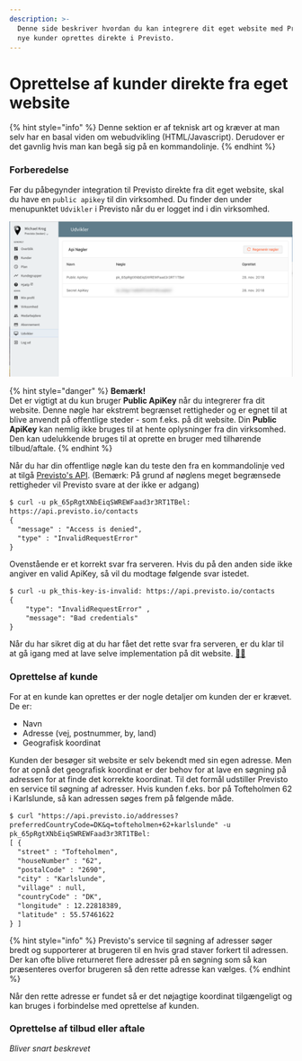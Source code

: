 ```yaml
---
description: >-
  Denne side beskriver hvordan du kan integrere dit eget website med Previsto så
  nye kunder oprettes direkte i Previsto.
---
```


# Oprettelse af kunder direkte fra eget website

{% hint style="info" %}
Denne sektion er af teknisk art og kræver at man selv har en basal viden om webudvikling \(HTML/Javascript\). Derudover er det gavnlig hvis man kan begå sig på en kommandolinje.
{% endhint %}

### Forberedelse

Før du påbegynder integration til Previsto direkte fra dit eget website, skal du have en `public apikey` til din virksomhed. Du finder den under menupunktet `Udvikler` i Previsto når du er logget ind i din virksomhed.

![Du kan finde din Public ApiKey n&#xE5;r du er logget ind i Previsto](../.gitbook/assets/skaermbillede-2019-05-09-kl.-12.43.51.png)

{% hint style="danger" %}
**Bemærk!**  
Det er vigtigt at du kun bruger **Public ApiKey** når du integrerer fra dit website. Denne nøgle har ekstremt begrænset rettigheder og er egnet til at blive anvendt på offentlige steder - som f.eks. på dit website. Din **Public ApiKey** kan nemlig ikke bruges til at hente oplysninger fra din virksomhed. Den kan udelukkende bruges til at oprette en bruger med tilhørende tilbud/aftale. 
{% endhint %}

Når du har din offentlige nøgle kan du teste den fra en kommandolinje ved at tilgå [Previsto's API](../api/introduction-to-api.md). \(Bemærk: På grund af nøglens meget begrænsede rettigheder vil Previsto svare at der ikke er adgang\)

```text
$ curl -u pk_65pRgtXNbEiqSWREWFaad3r3RT1TBel: https://api.previsto.io/contacts
{
  "message" : "Access is denied",
  "type" : "InvalidRequestError"
}
```

Ovenstående er et korrekt svar fra serveren. Hvis du på den anden side ikke angiver en valid ApiKey, så vil du modtage følgende svar istedet.

```text
$ curl -u pk_this-key-is-invalid: https://api.previsto.io/contacts 
{
    "type": "InvalidRequestError" ,
    "message": "Bad credentials"
}
```

Når du har sikret dig at du har fået det rette svar fra serveren, er du klar til at gå igang med at lave selve implementation på dit website. [🙌🏻](https://emojipedia.org/person-raising-both-hands-in-celebration-type-1-2/)

### Oprettelse af kunde

For at en kunde kan oprettes er der nogle detaljer om kunden der er krævet. De er:

* Navn
* Adresse \(vej, postnummer, by, land\)
* Geografisk koordinat

Kunden der besøger sit website er selv bekendt med sin egen adresse. Men for at opnå det geografisk koordinat er der behov for at lave en søgning på adressen for at finde det korrekte koordinat. Til det formål udstiller Previsto en service til søgning af adresser. Hvis kunden f.eks. bor på Tofteholmen 62 i Karlslunde, så kan adressen søges frem på følgende måde.

```text
$ curl "https://api.previsto.io/addresses?preferredCountryCode=DK&q=tofteholmen+62+karlslunde" -u pk_65pRgtXNbEiqSWREWFaad3r3RT1TBel:
[ {
  "street" : "Tofteholmen",
  "houseNumber" : "62",
  "postalCode" : "2690",
  "city" : "Karlslunde",
  "village" : null,
  "countryCode" : "DK",
  "longitude" : 12.22818389,
  "latitude" : 55.57461622
} ]
```

{% hint style="info" %}
Previsto's service til søgning af adresser søger bredt og supporterer at brugeren til en hvis grad staver forkert til adressen. Der kan ofte blive returneret flere adresser på en søgning som så kan præsenteres overfor brugeren så den rette adresse kan vælges.
{% endhint %}

Når den rette adresse er fundet så er det nøjagtige koordinat tilgængeligt og kan bruges i forbindelse med oprettelse af kunden.

### Oprettelse af tilbud eller aftale

_Bliver snart beskrevet_


